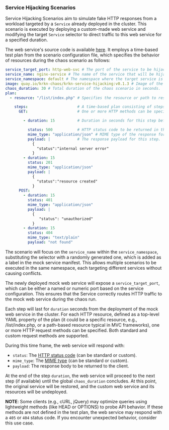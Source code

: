 ### Service Hijacking Scenarios

Service Hijacking Scenarios aim to simulate fake HTTP responses from a workload targeted by a 
`Service` already deployed in the cluster. 
This scenario is executed by deploying a custom-made web service and modifying the target `Service`
selector to direct traffic to this web service for a specified duration.

The web service's source code is available [here](https://github.com/krkn-chaos/krkn-service-hijacking). 
It employs a time-based test plan from the scenario configuration file, which specifies the behavior of resources during the chaos scenario as follows:

```yaml
service_target_port: http-web-svc # The port of the service to be hijacked (can be named or numeric, based on the workload and service configuration).
service_name: nginx-service # The name of the service that will be hijacked.
service_namespace: default # The namespace where the target service is located.
image: quay.io/krkn-chaos/krkn-service-hijacking:v0.1.3 # Image of the krkn web service to be deployed to receive traffic.
chaos_duration: 30 # Total duration of the chaos scenario in seconds.
plan:
  - resource: "/list/index.php" # Specifies the resource or path to respond to in the scenario. For paths, both the path and query parameters are captured but ignored. For resources, only query parameters are captured.

    steps:                      # A time-based plan consisting of steps can be defined for each resource.
      GET:                      # One or more HTTP methods can be specified for each step. Note: Non-standard methods are supported for fully custom web services (e.g., using NONEXISTENT instead of POST).

        - duration: 15          # Duration in seconds for this step before moving to the next one, if defined. Otherwise, this step will continue until the chaos scenario ends.

          status: 500           # HTTP status code to be returned in this step.
          mime_type: "application/json" # MIME type of the response for this step.
          payload: |            # The response payload for this step.
            {
              "status":"internal server error"
            }
        - duration: 15
          status: 201
          mime_type: "application/json"
          payload: |
            {
              "status":"resource created"
            }
      POST:
        - duration: 15
          status: 401
          mime_type: "application/json"
          payload: |
            {
               "status": "unauthorized"
            }
        - duration: 15
          status: 404
          mime_type: "text/plain"
          payload: "not found"


```
The scenario will focus on the `service_name` within the `service_namespace`, 
substituting the selector with a randomly generated one, which is added as a label in the mock service manifest.
This allows multiple scenarios to be executed in the same namespace, each targeting different services without 
causing conflicts.

The newly deployed mock web service will expose a `service_target_port`, 
which can be either a named or numeric port based on the service configuration. 
This ensures that the Service correctly routes HTTP traffic to the mock web service during the chaos run.

Each step will last for `duration` seconds from the deployment of the mock web service in the cluster. 
For each HTTP resource, defined as a top-level YAML property of the plan 
(it could be a specific resource, e.g., /list/index.php, or a path-based resource typical in MVC frameworks), 
one or more HTTP request methods can be specified. Both standard and custom request methods are supported.

During this time frame, the web service will respond with:

- `status`: The [HTTP status code](https://datatracker.ietf.org/doc/html/rfc7231#section-6) (can be standard or custom).
- `mime_type`: The [MIME type](https://developer.mozilla.org/en-US/docs/Web/HTTP/Basics_of_HTTP/MIME_types) (can be standard or custom).
- `payload`: The response body to be returned to the client.

At the end of the step `duration`, the web service will proceed to the next step (if available) until 
the global `chaos_duration` concludes. At this point, the original service will be restored, 
and the custom web service and its resources will be undeployed.

__NOTE__: Some clients (e.g., cURL, jQuery) may optimize queries using lightweight methods (like HEAD or OPTIONS) 
to probe API behavior. If these methods are not defined in the test plan, the web service may respond with 
a `405` or `404` status code. If you encounter unexpected behavior, consider this use case.

